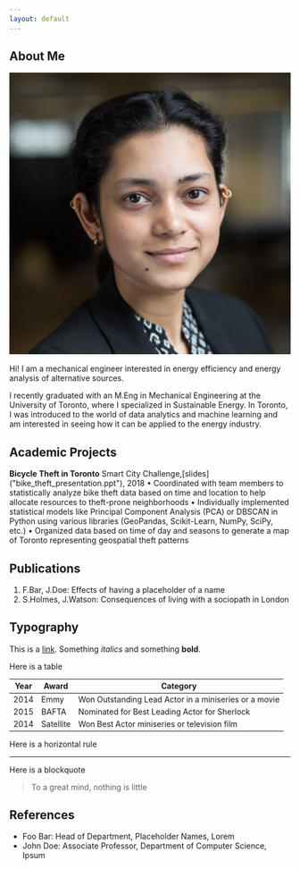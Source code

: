 ```yaml
---
layout: default
---
```


## About Me

<img class="profile-picture" src="HeadShot.jpg">

Hi! I am a mechanical engineer interested in energy efficiency and energy analysis of alternative sources.

I recently graduated with an M.Eng in Mechanical Engineering at the University of Toronto, where I specialized in Sustainable Energy. 
In Toronto, I was introduced to the world of data analytics and machine learning and am interested in seeing how it can be applied to the energy industry. 

## Academic Projects

**Bicycle Theft in Toronto**
Smart City Challenge,[slides] ("bike_theft_presentation.ppt"), 2018
•	Coordinated with team members to statistically analyze bike theft data based on time and location to help allocate resources to theft-prone neighborhoods 
•	Individually implemented statistical models like Principal Component Analysis (PCA) or DBSCAN in Python using various libraries (GeoPandas, Scikit-Learn, NumPy, SciPy, etc.)
•	Organized data based on time of day and seasons to generate a map of Toronto representing geospatial theft patterns  

## Publications

1. F.Bar, J.Doe: Effects of having a placeholder of a name
2. S.Holmes, J.Watson: Consequences of living with a sociopath in London

## Typography

This is a [link](http://google.com). Something *italics* and something **bold**.

Here is a table

Year | Award | Category
-----|-------|--------
2014 | Emmy  | Won Outstanding Lead Actor in a miniseries or a movie
2015 | BAFTA | Nominated for Best Leading Actor for Sherlock
2014 | Satellite | Won Best Actor miniseries or television film

Here is a horizontal rule

---

Here is a blockquote

> To a great mind, nothing is little

## References

* Foo Bar: Head of Department, Placeholder Names, Lorem
* John Doe: Associate Professor, Department of Computer Science, Ipsum
